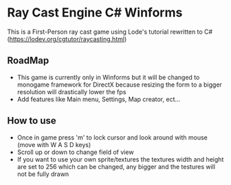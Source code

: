# Ray Cast Engine C# Winforms

This is a First-Person ray cast game using Lode's tutorial rewritten to C# (https://lodev.org/cgtutor/raycasting.html)

## RoadMap
* This game is currently only in Winforms but it will be changed to monogame framework for DirectX
because resizing the form to a bigger resolution will drastically lower the fps
* Add features like Main menu, Settings, Map creator, ect...

## How to use
* Once in game press 'm' to lock cursor and look around with mouse (move with W A S D keys)
* Scroll up or down to change field of view
* If you want to use your own sprite/textures the textures width and height are set to 256 which can be changed, any bigger and the testures will not be fully drawn
